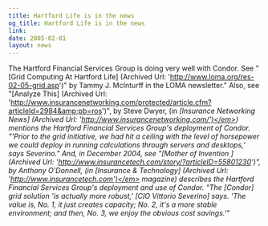 ```yaml
---
title: Hartford Life is in the news
og_title: Hartford Life is in the news
link: 
date: 2005-02-01
layout: news
---
```


The Hartford Financial Services Group is doing very well with Condor.  See "[Grid Computing At Hartford Life] (Archived Url: 'http://www.loma.org/res-02-05-grid.asp')" by Tammy J. McInturff in the LOMA newsletter." Also, see "[Analyze This] (Archived Url: 'http://www.insurancenetworking.com/protected/article.cfm?articleId=2984&amp;pb=ros')", by Steve Dwyer, (in <em>[Insurance Networking News] (Archived Url: 'http://www.insurancenetworking.com/')</em>) mentions the Hartford Financial Services Group's deployment of Condor.  "'Prior to the grid initiative, we had hit a ceiling with the level of horsepower we could deploy in running calculations through servers and desktops,' says Severino." And, in December 2004, see  "[Mother of Invention ] (Archived Url: 'http://www.insurancetech.com/story/?articleID=55801230')", by Anthony O'Donnell, (in <em>[Insurance &amp; Technology] (Archived Url: 'http://www.insurancetech.com')</em> magazine)  describes the Hartford Financial Services Group's deployment and use of Condor. "The [Condor] grid solution 'is actually more robust,' [CIO Vittorio Severino] says.  'The value is, No. 1, it just creates capacity; No. 2, it's a more stable environment; and then, No. 3, we enjoy the obvious cost savings.'" 
